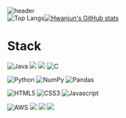 ![header](https://capsule-render.vercel.app/api?type=waving&color=auto&height=300&section=header&text=Hwanjun-Koo&fontSize=50&animation=twinkling&fontAlignY=40)   
![Top Langs](https://github-readme-stats.vercel.app/api/top-langs/?username=koojun99&layout=donut)[![Hwanjun's GitHub stats](https://github-readme-stats.vercel.app/api?username=koojun99&show_icons=true&theme=cobalt)](https://github.com/anuraghazra/github-readme-stats)

# Stack
![Java](https://img.shields.io/badge/java-%23ED8B00.svg?style=for-the-badge&logo=openjdk&logoColor=white) 
<img src="https://img.shields.io/badge/spring-6DB33F?style=for-the-badge&logo=spring&logoColor=white"> 
<img src="https://img.shields.io/badge/MySQL-4479A1?style=for-the-badge&logo=MySQL&logoColor=white">
![C](https://img.shields.io/badge/C-00599C?style=for-the-badge&logo=c&logoColor=white)   

![Python](https://img.shields.io/badge/Python-3776AB?style=for-the-badge&logo=python&logoColor=white)
![NumPy](https://img.shields.io/badge/numpy-013243?style=for-the-badge&logo=numpy&logoColor=white)
![Pandas](https://img.shields.io/badge/pandas-150458?style=for-the-badge&logo=pandas&logoColor=white)

![HTML5](https://img.shields.io/badge/HTML5-E34F26?style=for-the-badge&logo=html5&logoColor=white)
![CSS3](https://img.shields.io/badge/CSS3-1572B6?style=for-the-badge&logo=css3&logoColor=white)
![Javascript](https://img.shields.io/badge/JavaScript-F7DF1E?style=for-the-badge&logo=JavaScript&logoColor=white)   

![AWS](https://img.shields.io/badge/Amazon_AWS-FF9900?style=for-the-badge&logo=amazonaws&logoColor=white) 
<img src="https://img.shields.io/badge/linux-FCC624?style=for-the-badge&logo=linux&logoColor=black">
<img src="https://img.shields.io/badge/github-181717?style=for-the-badge&logo=github&logoColor=white"> 
<img src="https://img.shields.io/badge/git-F05032?style=for-the-badge&logo=git&logoColor=white">

